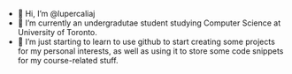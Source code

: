 - 👋 Hi, I’m @lupercaliaj
- 👀 I’m currently an undergradutae student studying Computer Science at University of Toronto.
- 🌱 I’m just starting to learn to use github to start creating some projects for my personal interests, 
      as well as using it to store some code snippets for my course-related stuff.

<!---
lupercaliaj/lupercaliaj is a ✨ special ✨ repository because its `README.md` (this file) appears on your GitHub profile.
You can click the Preview link to take a look at your changes.
--->
